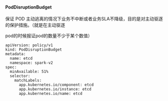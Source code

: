 #### PodDisruptionBudget

保证 POD 主动逃离的情况下业务不中断或者业务SLA不降级，目的是对主动驱逐的保护措施。（就是在主动驱逐

pod的时候报证pod的数量不少于某个数值）

```
apiVersion: policy/v1
kind: PodDisruptionBudget
metadata:
  name: etcd
  namespace: spark-v2
spec:
  minAvailable: 51%
  selector:
    matchLabels:
      app.kubernetes.io/component: etcd
      app.kubernetes.io/instance: etcd
      app.kubernetes.io/name: etcd
```





